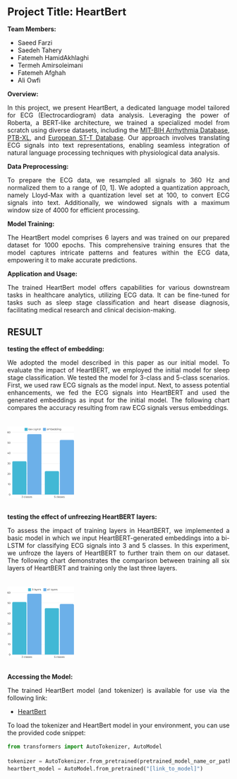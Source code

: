 <h1 style="font-size: 24px;">Project Title: HeartBert</h1>

**Team Members:**
- Saeed Farzi
- Saedeh Tahery
- Fatemeh HamidAkhlaghi
- Termeh Amirsoleimani
- Fatemeh Afghah
- Ali Owfi

<div style="text-align: justify">

**Overview:**

In this project, we present HeartBert, a  dedicated language model tailored for ECG (Electrocardiogram) data analysis. Leveraging the power of Roberta, a BERT-like architecture, we trained a specialized model from scratch using diverse datasets, including the [MIT-BIH Arrhythmia Database](https://www.physionet.org/content/mitdb/1.0.0/), [PTB-XL](https://physionet.org/content/ptb-xl/1.0.0/), and [European ST-T Database](https://physionet.org/content/edb/1.0.0/). Our approach involves translating ECG signals into text representations, enabling seamless integration of natural language processing techniques with physiological data analysis.

</div>

**Data Preprocessing:**

<div style="text-align: justify">

To prepare the ECG data, we resampled all signals to 360 Hz and normalized them to a range of [0, 1]. We adopted a quantization approach, namely Lloyd-Max with a quantization level set at 100, to convert ECG signals into text. Additionally, we windowed signals with a maximum window size of 4000 for efficient processing.

</div>

**Model Training:**

<div style="text-align: justify">

The HeartBert model comprises 6 layers and was trained on our prepared dataset for 1000 epochs. This comprehensive training ensures that the model captures intricate patterns and features within the ECG data, empowering it to make accurate predictions.

</div>

**Application and Usage:**

<div style="text-align: justify">

The trained HeartBert model offers capabilities for various downstream tasks in healthcare analytics, utilizing ECG data. It can be fine-tuned for tasks such as sleep stage classification and heart disease diagnosis, facilitating medical research and clinical decision-making.

</div>


## RESULT

**testing the effect of embedding:**
<div style="text-align: justify">

We adopted the model described in this paper as our initial model. To evaluate the impact of HeartBERT, we employed the initial model for sleep stage classification. We tested the model for 3-class and 5-class scenarios. First, we used raw ECG signals as the model input. Next, to assess potential enhancements, we fed the ECG signals into HeartBERT and used the generated embeddings as input for the initial model.
The following chart compares the accuracy resulting from raw ECG signals versus embeddings.
<br><br><br>
<img src="https://github.com/ecgResearch/HeartBert/blob/main/images/embedding.png" width="30%">
<br><br>
</div>

**testing the effect of unfreezing HeartBERT layers:**
<div style="text-align: justify">
To assess the impact of training layers in HeartBERT, we implemented a basic model in which we input HeartBERT-generated embeddings into a bi-LSTM for classifying ECG signals into 3 and 5 classes. In this experiment, we unfroze the layers of HeartBERT to further train them on our dataset. The following chart demonstrates the comparison between training all six layers of HeartBERT and training only the last three layers.
<br><br><br>
<img src="https://github.com/ecgResearch/HeartBert/blob/main/images/3or6.png" width="30%">
<br><br>
</div>

**Accessing the Model:**

<div style="text-align: justify">

The trained HeartBert model (and tokenizer) is available for use via the following link:

- [HeartBert](https://drive.google.com/drive/folders/10flbRia9rDWeS8-TLScRUT6JBv81iN-4)

To load the tokenizer and HeartBert model in your environment, you can use the provided code snippet:

```python
from transformers import AutoTokenizer, AutoModel

tokenizer = AutoTokenizer.from_pretrained(pretrained_model_name_or_path="[link_to_tokenizer]")
heartbert_model = AutoModel.from_pretrained("[link_to_model]")
